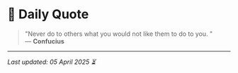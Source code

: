 # 📜 Daily Quote

> "Never do to others what you would not like them to do to you. "  
> — **Confucius**

---

_Last updated: 05 April 2025 ⏳_
